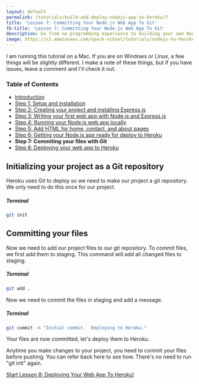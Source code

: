 ```yaml
---
layout: default
permalink: /tutorials/build-and-deploy-nodejs-app-to-heroku/7
title: 'Lesson 7: Committing Your Node.js Web App To Git'
fb-title: 'Lesson 7: Committing Your Node.js Web App To Git'
description: Go from no programming experience to building your own Node.js web app from scratch and deploying it to the web with Heroku.
image: https://s3.amazonaws.com/spark-school/tutorials/nodejs-to-heroku/coding-on-a-laptop.jpg
---
```


<p class="info">
I am running this tutorial on a Mac.  If you are on Windows or Linux, a few things will be slightly different.  I make a note of these things, but if you have issues, leave a comment and I'll check it out.
</p>

### Table of Contents
- [Introduction](/tutorials/build-and-deploy-nodejs-app-to-heroku/intro)
- [Step 1: Setup and installation](/tutorials/build-and-deploy-nodejs-app-to-heroku/1)
- [Step 2: Creating your project and installing Express.js](/tutorials/build-and-deploy-nodejs-app-to-heroku/2)
- [Step 3: Writing your first web app with Node.js and Express.js](/tutorials/build-and-deploy-nodejs-app-to-heroku/3)
- [Step 4: Running your Node.js web app locally](/tutorials/build-and-deploy-nodejs-app-to-heroku/4)
- [Step 5: Add HTML for home, contact, and about pages](/tutorials/build-and-deploy-nodejs-app-to-heroku/5)
- [Step 6: Getting your Node.js app ready for deploy to Heroku](/tutorials/build-and-deploy-nodejs-app-to-heroku/6)
- **Step 7: Commiting your files with Git**
- [Step 8: Deploying your web app to Heroku](/tutorials/build-and-deploy-nodejs-app-to-heroku/8)

## Initializing your project as a Git repository

Heroku uses Git to deploy so we need to make our project a git repository.  We only need to do this once for our project.

##### Terminal
```bash
git init
```

## Committing your files

Now we need to add our project files to our git repository.  To commit files, we first add them to staging.  This command will add all changed files to staging.

##### Terminal
```bash
git add .
```

Now we need to commit the files in staging and add a message.

##### Terminal
```bash
git commit -m "Initial commit.  Deploying to Heroku."
```

Your files are now committed, let's deploy them to Heroku.

<p class="info">
Anytime you make changes to your project, you need to commit your files before pushing.  You can refer back here to see how.  There's no need to run "git init" again.
</p>

<p class="next-lesson">
    <a class="button block" href="/tutorials/build-and-deploy-nodejs-app-to-heroku/8">Start Lesson 8: Deploying Your Web App To Heroku!</a>
</p>
